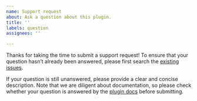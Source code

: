 ```yaml
---
name: Support request
about: Ask a question about this plugin.
title: ''
labels: question
assignees: ''

---
```


Thanks for taking the time to submit a support request! To ensure that your question hasn’t already been answered, please first search the [existing issues](https://github.com/putyourlightson/craft-blitz/issues?q=is%3Aissue).

If your question is still unanswered, please provide a clear and concise description. Note that we are diligent about documentation, so please check whether your question is answered by the [plugin docs](https://putyourlightson.com/plugins/blitz) before submitting.
